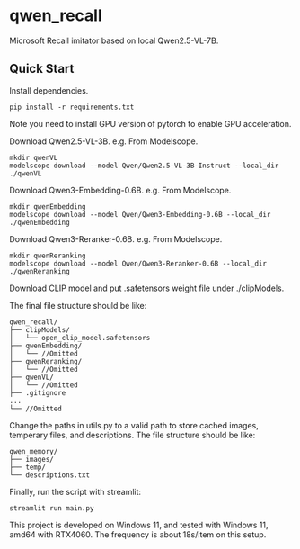 # qwen_recall
Microsoft Recall imitator based on local Qwen2.5-VL-7B.

## Quick Start
Install dependencies.
```
pip install -r requirements.txt
```
Note you need to install GPU version of pytorch to enable GPU acceleration.

Download Qwen2.5-VL-3B. e.g. From Modelscope.
```
mkdir qwenVL
modelscope download --model Qwen/Qwen2.5-VL-3B-Instruct --local_dir ./qwenVL
```

Download Qwen3-Embedding-0.6B. e.g. From Modelscope.
```
mkdir qwenEmbedding
modelscope download --model Qwen/Qwen3-Embedding-0.6B --local_dir ./qwenEmbedding
```

Download Qwen3-Reranker-0.6B. e.g. From Modelscope.
```
mkdir qwenReranking
modelscope download --model Qwen/Qwen3-Reranker-0.6B --local_dir ./qwenReranking
```

Download CLIP model and put .safetensors weight file under ./clipModels.

The final file structure should be like:
```
qwen_recall/  
├── clipModels/  
│   └── open_clip_model.safetensors 
├── qwenEmbedding/
│   └── //Omitted
├── qwenReranking/
│   └── //Omitted
├── qwenVL/
│   └── //Omitted
├── .gitignore
...
└── //Omitted
```

Change the paths in utils.py to a valid path to store cached images, temperary files, and descriptions. The file structure should be like:
```
qwen_memory/
├── images/
├── temp/
└── descriptions.txt
```

Finally, run the script with streamlit:
```
streamlit run main.py
```

This project is developed on Windows 11, and tested with Windows 11, amd64 with RTX4060. The frequency is about 18s/item on this setup.